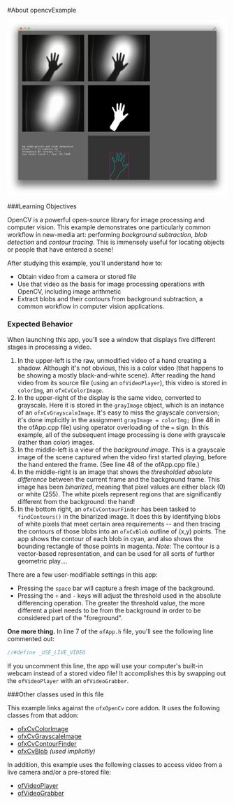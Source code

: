 #About opencvExample

![Screenshot of opencvExample](opencvExample.png)

###Learning Objectives

OpenCV is a powerful open-source library for image processing and computer vision. This example demonstrates one particularly common workflow in new-media art: performing *background subtraction*, *blob detection* and *contour tracing*. This is immensely useful for locating objects or people that have entered a scene!

After studying this example, you'll understand how to: 

* Obtain video from a camera or stored file
* Use that video as the basis for image processing operations with OpenCV, including image arithmetic
* Extract blobs and their contours from background subtraction, a common workflow in computer vision applications.


### Expected Behavior

When launching this app, you'll see a window that displays five different stages in processing a video. 

1. In the upper-left is the raw, unmodified video of a hand creating a shadow. Although it's not obvious, this is a color video (that happens to be showing a mostly black-and-white scene). After reading the hand video from its source file (using an `ofVideoPlayer`), this video is stored in `colorImg`, an `ofxCvColorImage`.
2. In the upper-right of the display is the same video, converted to grayscale. Here it is stored in the `grayImage` object, which is an instance of an `ofxCvGrayscaleImage`. It's easy to miss the grayscale conversion; it's done implicitly in the assignment `grayImage = colorImg;` (line 48 in the ofApp.cpp file) using operator overloading of the `=` sign. In this example, all of the subsequent image processing is done with grayscale (rather than color) images. 
3. In the middle-left is a view of the *background image*. This is a grayscale image of the scene captured when the video first started playing, before the hand entered the frame. (See line 48 of the ofApp.cpp file.) 
4. In the middle-right is an image that shows the *thresholded absolute difference* between the current frame and the background frame. This image has been *binarized*, meaning that pixel values are either black (0) or white (255). The white pixels represent regions that are significantly different from the background: the hand! 
5. In the bottom right, an `ofxCvContourFinder` has been tasked to `findContours()` in the binarized image. It does this by identifying blobs of white pixels that meet certain area requirements -- and then tracing the contours of those blobs into an `ofxCvBlob` outline of (x,y) points. The app shows the contour of each blob in cyan, and also shows the bounding rectangle of those points in magenta. *Note:* The contour is a vector-based representation, and can be used for all sorts of further geometric play....

There are a few user-modifiable settings in this app: 

* Pressing the `space` bar will capture a fresh image of the background.
* Pressing the `+` and `-` keys will adjust the threshold used in the absolute differencing operation. The greater the threshold value, the more different a pixel needs to be from the background in order to be considered part of the "foreground". 

**One more thing.** In line 7 of the `ofApp.h` file, you'll see the following line commented out:

```cpp
//#define _USE_LIVE_VIDEO	
```
 If you uncomment this line, the app will use your computer's built-in webcam instead of a stored video file! It accomplishes this by swapping out the `ofVideoPlayer` with an `ofVideoGrabber`.


###Other classes used in this file

This example links against the `ofxOpenCv` core addon. It uses the following classes from that addon: 

* [ofxCvColorImage](http://openframeworks.cc/documentation/ofxOpenCv/ofxCvColorImage/)
* [ofxCvGrayscaleImage](http://openframeworks.cc/documentation/ofxOpenCv/ofxCvGrayscaleImage/)
* [ofxCvContourFinder](http://openframeworks.cc/documentation/ofxOpenCv/ofxCvContourFinder/)
* [ofxCvBlob](http://openframeworks.cc/documentation/ofxOpenCv/ofxCvBlob/) *(used implicitly)*

In addition, this example uses the following classes to access  video from a live camera and/or a pre-stored file: 

* [ofVideoPlayer](http://openframeworks.cc/documentation/video/ofVideoPlayer/)
* [ofVideoGrabber](http://openframeworks.cc/documentation/video/ofVideoGrabber/)

